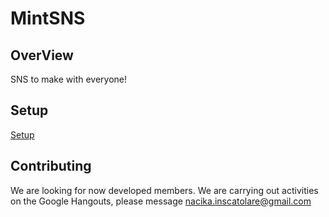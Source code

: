 # MintSNS

## OverView

SNS to make with everyone!

## Setup
[Setup](docs/Setup.md)

## Contributing
We are looking for now developed members. We are carrying out activities on the Google Hangouts, please message <nacika.inscatolare@gmail.com>
